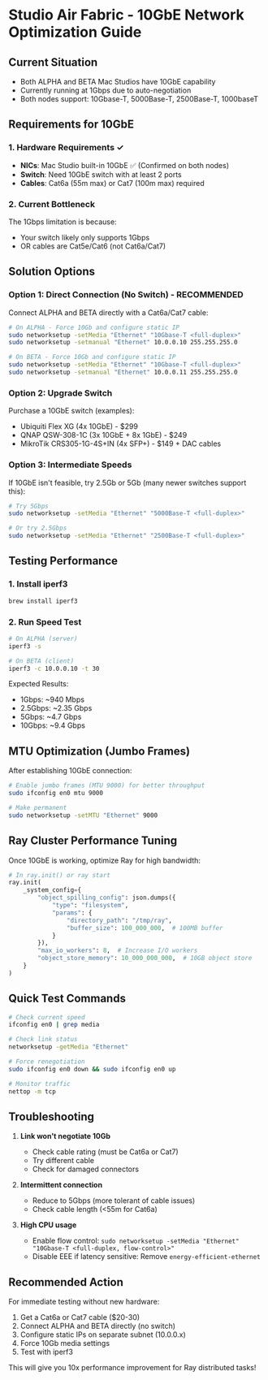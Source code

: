 # Studio Air Fabric - 10GbE Network Optimization Guide

## Current Situation
- Both ALPHA and BETA Mac Studios have 10GbE capability
- Currently running at 1Gbps due to auto-negotiation
- Both nodes support: 10Gbase-T, 5000Base-T, 2500Base-T, 1000baseT

## Requirements for 10GbE

### 1. Hardware Requirements ✓
- **NICs**: Mac Studio built-in 10GbE ✅ (Confirmed on both nodes)
- **Switch**: Need 10GbE switch with at least 2 ports
- **Cables**: Cat6a (55m max) or Cat7 (100m max) required

### 2. Current Bottleneck
The 1Gbps limitation is because:
- Your switch likely only supports 1Gbps
- OR cables are Cat5e/Cat6 (not Cat6a/Cat7)

## Solution Options

### Option 1: Direct Connection (No Switch) - RECOMMENDED
Connect ALPHA and BETA directly with a Cat6a/Cat7 cable:

```bash
# On ALPHA - Force 10Gb and configure static IP
sudo networksetup -setMedia "Ethernet" "10Gbase-T <full-duplex>"
sudo networksetup -setmanual "Ethernet" 10.0.0.10 255.255.255.0

# On BETA - Force 10Gb and configure static IP
sudo networksetup -setMedia "Ethernet" "10Gbase-T <full-duplex>"
sudo networksetup -setmanual "Ethernet" 10.0.0.11 255.255.255.0
```

### Option 2: Upgrade Switch
Purchase a 10GbE switch (examples):
- Ubiquiti Flex XG (4x 10GbE) - $299
- QNAP QSW-308-1C (3x 10GbE + 8x 1GbE) - $249
- MikroTik CRS305-1G-4S+IN (4x SFP+) - $149 + DAC cables

### Option 3: Intermediate Speeds
If 10GbE isn't feasible, try 2.5Gb or 5Gb (many newer switches support this):

```bash
# Try 5Gbps
sudo networksetup -setMedia "Ethernet" "5000Base-T <full-duplex>"

# Or try 2.5Gbps
sudo networksetup -setMedia "Ethernet" "2500Base-T <full-duplex>"
```

## Testing Performance

### 1. Install iperf3
```bash
brew install iperf3
```

### 2. Run Speed Test
```bash
# On ALPHA (server)
iperf3 -s

# On BETA (client)
iperf3 -c 10.0.0.10 -t 30
```

Expected Results:
- 1Gbps: ~940 Mbps
- 2.5Gbps: ~2.35 Gbps
- 5Gbps: ~4.7 Gbps
- 10Gbps: ~9.4 Gbps

## MTU Optimization (Jumbo Frames)

After establishing 10GbE connection:

```bash
# Enable jumbo frames (MTU 9000) for better throughput
sudo ifconfig en0 mtu 9000

# Make permanent
sudo networksetup -setMTU "Ethernet" 9000
```

## Ray Cluster Performance Tuning

Once 10GbE is working, optimize Ray for high bandwidth:

```python
# In ray.init() or ray start
ray.init(
    _system_config={
        "object_spilling_config": json.dumps({
            "type": "filesystem",
            "params": {
                "directory_path": "/tmp/ray",
                "buffer_size": 100_000_000,  # 100MB buffer
            }
        }),
        "max_io_workers": 8,  # Increase I/O workers
        "object_store_memory": 10_000_000_000,  # 10GB object store
    }
)
```

## Quick Test Commands

```bash
# Check current speed
ifconfig en0 | grep media

# Check link status
networksetup -getMedia "Ethernet"

# Force renegotiation
sudo ifconfig en0 down && sudo ifconfig en0 up

# Monitor traffic
nettop -m tcp
```

## Troubleshooting

1. **Link won't negotiate 10Gb**
   - Check cable rating (must be Cat6a or Cat7)
   - Try different cable
   - Check for damaged connectors

2. **Intermittent connection**
   - Reduce to 5Gbps (more tolerant of cable issues)
   - Check cable length (<55m for Cat6a)

3. **High CPU usage**
   - Enable flow control: `sudo networksetup -setMedia "Ethernet" "10Gbase-T <full-duplex, flow-control>"`
   - Disable EEE if latency sensitive: Remove `energy-efficient-ethernet`

## Recommended Action

For immediate testing without new hardware:
1. Get a Cat6a or Cat7 cable ($20-30)
2. Connect ALPHA and BETA directly (no switch)
3. Configure static IPs on separate subnet (10.0.0.x)
4. Force 10Gb media settings
5. Test with iperf3

This will give you 10x performance improvement for Ray distributed tasks!